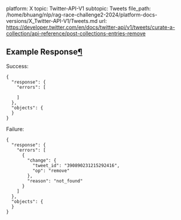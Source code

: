 platform: X
topic: Twitter-API-V1
subtopic: Tweets
file_path: /home/bhuang/nlp/rag-race-challenge2-2024/platform-docs-versions/X_Twitter-API-V1/Tweets.md
url: https://developer.twitter.com/en/docs/twitter-api/v1/tweets/curate-a-collection/api-reference/post-collections-entries-remove

## Example Response[¶](#example-response "Permalink to this headline")

Success:

    {
      "response": {
        "errors": [
    
        ]
      },
      "objects": {
      }
    }

Failure:

    {
      "response": {
        "errors": [
          {
            "change": {
              "tweet_id": "390890231215292416",
              "op": "remove"
            },
            "reason": "not_found"
          }
        ]
      },
      "objects": {
      }
    }